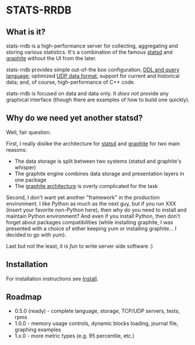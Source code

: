 STATS-RRDB
=========

What is it? 
---------
stats-rrdb is a high-performance server for collecting, aggregating and storing
various statistics. It's a combination of the famous [statsd](https://github.com/etsy/statsd/)
and [graphite](http://graphite.wikidot.com/) without the UI from the later.

stats-rrdb provides simple out-of-the box configuration; [DDL and query language](LANGUAGE); 
optimized [UDP data format](LANGUAGE), support for current and historical data; and, of course, 
high-performance of C++ code.

stats-rrdb is focused on data and data only. It *does not* provide any graphical interface 
(though there are examples of how to build one quickly). 


Why do we need yet another statsd? 
---------
Well, fair question. 

First, I really dislike the architecture for [statsd](https://github.com/etsy/statsd/)
and [graphite](http://graphite.wikidot.com/) for two main reasons:

* The data storage is split between two systems (statsd and graphite's whisper)
* The graphite engine combines data storage and presentation layers in one package
* The [graphite architecture](http://graphite.wikidot.com/high-level-diagram) is overly complicated for the task

Second, I don't want yet another "framework" in the production environment. I like Python as much as the next
guy, but if you run XXX (insert your favorite non-Python here), then why do you need to install and maintain
Python environment? And even if you install Python, then don't forget about packages compatibilities (while
installing graphite, I was presented with a choice of either keeping yum or installing graphite... I decided
to go with yum).

Last but not the least, it is *fun* to write server side software :)


Installation
---------
For installation instructions see [Install](INSTALL).


Roadmap
---------
* 0.5.0 (ready) - complete language, storage, TCP/UDP servers, tests, rpms
* 1.0.0 - memory usage controls, dynamic blocks loading, journal file, graphing examples 
* 1.x.0 - more metric types (e.g. 95 percentile, etc.)
